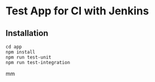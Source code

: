 # Test App for CI with Jenkins

## Installation

```
cd app
npm install
npm run test-unit
npm run test-integration
```
mm
